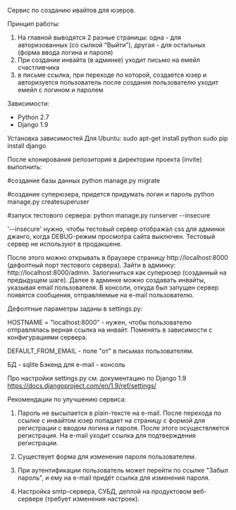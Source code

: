Сервис по созданию ивайтов для юзеров.

Принцип работы:

1. На главной выводятся 2 разные страницы: одна - для авторизованных (со сылкой “Выйти”), другая - для остальных (форма ввода логина и пароля)
2. При создании инвайта (в админке) уходит письмо на емейл счастливчика
3. в письме ссылка, при переходе по которой, создается юзер и авторизуется пользователь
после создания пользователю уходит емейл с логином и паролем

Зависимости:
- Python 2.7
- Django 1.9

Установка зависимостей
Для Ubuntu:
sudo apt-get install python
sudo pip install django

После клонирования репозитория в директории проекта (invite) выполнить:

#создание базы данных
python manage.py migrate 

#создание суперюзера, придется придумать логин и пароль
python manage.py createsuperuser

#запуск тестового сервера:
python manage.py runserver --insecure 

'--insecure' нужно, чтобы тестовый сервер отображал css для админки джанго, когда DEBUG-режим просмотра сайта выключен. Тестовый сервер не используют в продакшене. 

После этого можно открывать в браузере страницу http://localhost:8000 (дефолтный порт тестового сервера).
Зайти в админку: http://localhost:8000/admin. Залогиниться как суперюзер (созданный на предыдущем шаге).
Далее в админке можно создавать инвайты, указывая email пользователя. В консоли, откуда был запущен сервер появятся сообщения, отправляемые на e-mail пользователю.

Дефолтные параметры заданы в settings.py:

HOSTNAME = "localhost:8000" - нужен, чтобы пользователю отправлялась верная ссылка на инвайт. Поменять в зависимости с конфигурациями сервера.

DEFAULT_FROM_EMAIL - поле "от" в письмах пользователям.

БД - sqlite
Бэкенд для e-mail - консоль

Про настройки settings.py см. документацию по Django 1.9 https://docs.djangoproject.com/en/1.9/ref/settings/

Рекомендации по улучшению сервиса:

1) Пароль не высылается в plain-тексте на e-mail. После перехода по ссылке с инвайтом юзер попадает на страницу с формой для регистрации с вводом логина и пароля. После этого осуществляется регистрация. На e-mail уходит ссылка для подтверждения регистрации.

2) Существует форма для изменения пароля пользователем. 

3) При аутентификации пользователь может перейти по ссылке "Забыл пароль", и ему на e-mail придёт ссылка для изменения пароля. 

4) Настройка smtp-сервера, СУБД, деплой на продуктовом веб-сервере (требует изменения настроек). 


